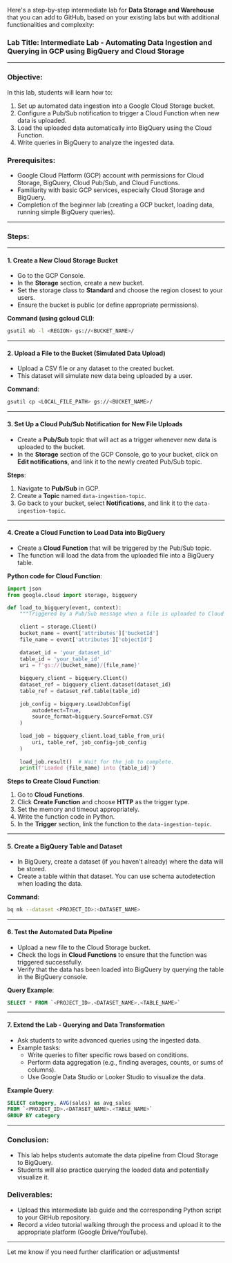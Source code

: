 Here's a step-by-step intermediate lab for **Data Storage and Warehouse** that you can add to GitHub, based on your existing labs but with additional functionalities and complexity:

### Lab Title: **Intermediate Lab - Automating Data Ingestion and Querying in GCP using BigQuery and Cloud Storage**

---

### Objective:
In this lab, students will learn how to:
1. Set up automated data ingestion into a Google Cloud Storage bucket.
2. Configure a Pub/Sub notification to trigger a Cloud Function when new data is uploaded.
3. Load the uploaded data automatically into BigQuery using the Cloud Function.
4. Write queries in BigQuery to analyze the ingested data.

### Prerequisites:
- Google Cloud Platform (GCP) account with permissions for Cloud Storage, BigQuery, Cloud Pub/Sub, and Cloud Functions.
- Familiarity with basic GCP services, especially Cloud Storage and BigQuery.
- Completion of the beginner lab (creating a GCP bucket, loading data, running simple BigQuery queries).

---

### Steps:

---

#### 1. **Create a New Cloud Storage Bucket**
   - Go to the GCP Console.
   - In the **Storage** section, create a new bucket.
   - Set the storage class to **Standard** and choose the region closest to your users.
   - Ensure the bucket is public (or define appropriate permissions).
   
   **Command (using gcloud CLI)**:
   ```bash
   gsutil mb -l <REGION> gs://<BUCKET_NAME>/
   ```

---

#### 2. **Upload a File to the Bucket (Simulated Data Upload)**
   - Upload a CSV file or any dataset to the created bucket.
   - This dataset will simulate new data being uploaded by a user.

   **Command**:
   ```bash
   gsutil cp <LOCAL_FILE_PATH> gs://<BUCKET_NAME>/
   ```

---

#### 3. **Set Up a Cloud Pub/Sub Notification for New File Uploads**
   - Create a **Pub/Sub** topic that will act as a trigger whenever new data is uploaded to the bucket.
   - In the **Storage** section of the GCP Console, go to your bucket, click on **Edit notifications**, and link it to the newly created Pub/Sub topic.

   **Steps**:
   1. Navigate to **Pub/Sub** in GCP.
   2. Create a **Topic** named `data-ingestion-topic`.
   3. Go back to your bucket, select **Notifications**, and link it to the `data-ingestion-topic`.

---

#### 4. **Create a Cloud Function to Load Data into BigQuery**
   - Create a **Cloud Function** that will be triggered by the Pub/Sub topic.
   - The function will load the data from the uploaded file into a BigQuery table.

   **Python code for Cloud Function**:
   ```python
   import json
   from google.cloud import storage, bigquery

   def load_to_bigquery(event, context):
       """Triggered by a Pub/Sub message when a file is uploaded to Cloud Storage."""
       
       client = storage.Client()
       bucket_name = event['attributes']['bucketId']
       file_name = event['attributes']['objectId']
       
       dataset_id = 'your_dataset_id'
       table_id = 'your_table_id'
       uri = f'gs://{bucket_name}/{file_name}'
       
       bigquery_client = bigquery.Client()
       dataset_ref = bigquery_client.dataset(dataset_id)
       table_ref = dataset_ref.table(table_id)
       
       job_config = bigquery.LoadJobConfig(
           autodetect=True,
           source_format=bigquery.SourceFormat.CSV
       )
       
       load_job = bigquery_client.load_table_from_uri(
           uri, table_ref, job_config=job_config
       )
       
       load_job.result()  # Wait for the job to complete.
       print(f'Loaded {file_name} into {table_id}')
   ```

   **Steps to Create Cloud Function**:
   1. Go to **Cloud Functions**.
   2. Click **Create Function** and choose **HTTP** as the trigger type.
   3. Set the memory and timeout appropriately.
   4. Write the function code in Python.
   5. In the **Trigger** section, link the function to the `data-ingestion-topic`.

---

#### 5. **Create a BigQuery Table and Dataset**
   - In BigQuery, create a dataset (if you haven't already) where the data will be stored.
   - Create a table within that dataset. You can use schema autodetection when loading the data.

   **Command**:
   ```bash
   bq mk --dataset <PROJECT_ID>:<DATASET_NAME>
   ```

---

#### 6. **Test the Automated Data Pipeline**
   - Upload a new file to the Cloud Storage bucket.
   - Check the logs in **Cloud Functions** to ensure that the function was triggered successfully.
   - Verify that the data has been loaded into BigQuery by querying the table in the BigQuery console.

   **Query Example**:
   ```sql
   SELECT * FROM `<PROJECT_ID>.<DATASET_NAME>.<TABLE_NAME>`
   ```

---

#### 7. **Extend the Lab - Querying and Data Transformation**
   - Ask students to write advanced queries using the ingested data.
   - Example tasks:
     - Write queries to filter specific rows based on conditions.
     - Perform data aggregation (e.g., finding averages, counts, or sums of columns).
     - Use Google Data Studio or Looker Studio to visualize the data.

   **Example Query**:
   ```sql
   SELECT category, AVG(sales) as avg_sales
   FROM `<PROJECT_ID>.<DATASET_NAME>.<TABLE_NAME>`
   GROUP BY category
   ```

---

### Conclusion:
- This lab helps students automate the data pipeline from Cloud Storage to BigQuery.
- Students will also practice querying the loaded data and potentially visualize it.

### Deliverables:
- Upload this intermediate lab guide and the corresponding Python script to your GitHub repository.
- Record a video tutorial walking through the process and upload it to the appropriate platform (Google Drive/YouTube).
  
---

Let me know if you need further clarification or adjustments!
